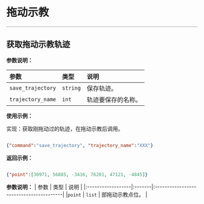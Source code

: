 # 拖动示教

<div style="height: 2px; background-image: linear-gradient(to right, #ccc, #ccc); margin: 1em 0;"></div>

## 获取拖动示教轨迹

**参数说明：**

| 参数                    | 类型 | 说明                            |
|:----------------------|:---|:------------------------------|
|`save_trajectory`| `string` |保存轨迹。|
|`trajectory_name`| `int` |轨迹要保存的名称。|

**使用示例：**

实现：获取刚拖动过的轨迹，在拖动示教后调用。

```json

{"command":"save_trajectory", "trajectory_name":"XXX"}

```

**返回示例：**

```json

{"point":[30971, 56885, -3416, 76201, 47121, -4845]}

```

**参数说明：**
| 参数                | 类型     | 说明      |
|:------------------|:-------|:----------------------------------------|
|`point`            | `list` | 部拖动示教点位。 |

